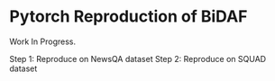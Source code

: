 # Pytorch Reproduction of BiDAF

Work In Progress.

Step 1: Reproduce on NewsQA dataset
Step 2: Reproduce on SQUAD dataset

